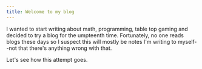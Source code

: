 ```yaml
---
title: Welcome to my blog
---
```


I wanted to start writing about math, programming, table top gaming and decided to try a blog for the umpteenth time. Fortunately, no one reads blogs these days so I suspect this will mostly be notes I'm writing to myself--not that there's anything wrong with that. 

Let's see how this attempt goes.
